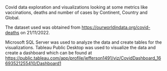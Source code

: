 Covid data exploration and visualizations looking at some metrics like vaccinations, deaths and number of cases by Continent, Country and Global. 

The dataset used was obtained from https://ourworldindata.org/covid-deaths on 21/11/2022. 

Microsoft SQL Server was used to analyze the data and create tables for the visualizations. Tableau Public Desktop was used to visualize the data and create a dashboard which can be found at https://public.tableau.com/app/profile/jefferson1491/viz/CovidDashboard_16693521255410/Dashboard1
